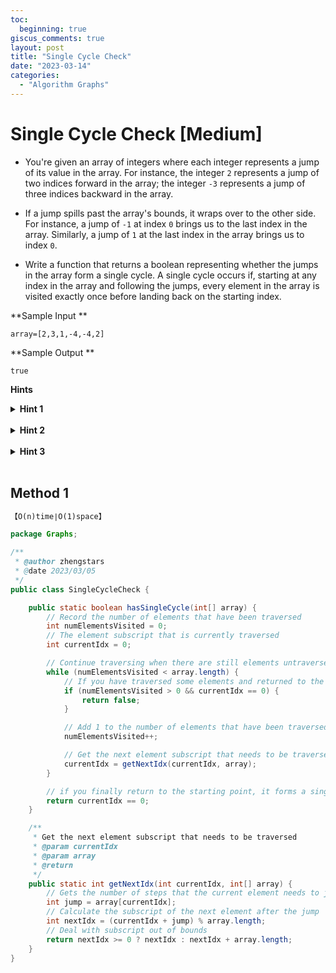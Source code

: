 ```yaml
---
toc:
  beginning: true
giscus_comments: true
layout: post
title: "Single Cycle Check"
date: "2023-03-14"
categories:
  - "Algorithm Graphs"
---
```


# Single Cycle Check [Medium]

- You're given an array of integers where each integer represents a jump of its value in the array. For instance, the integer `2` represents a jump of two indices forward in the array; the integer `-3` represents a jump of three indices backward in the array.

- If a jump spills past the array's bounds, it wraps over to the other side. For instance, a jump of
  `-1` at index `0` brings us to the last index in the array. Similarly, a jump of `1` at the last index in the array brings us to index `0`.

- Write a function that returns a boolean representing whether the jumps in the array form a single cycle. A single cycle occurs if, starting at any index in the array and following the jumps, every element in the array is visited exactly once before landing back on the starting index.





**Sample Input **

````
array=[2,3,1,-4,-4,2]
````

**Sample Output **

```
true
```



**Hints**
<br>

<details> <summary><b>Hint 1</b></summary>
    <br>
    <i><strong> In order to check if the input array has a single cycle, you have to jump through all of the elements in the array. Could you keep a counter,jump through elements in the array, and stop once you've jumped through as many elements as are contained in the array? </strong></i>
</details>

<br>

<details> <summary><b>Hint 2</b></summary>
    <br>
    <i><strong> Assume the input array has length n. If you start at index 0 and jump through n
elements, what are the simplest conditions that you can check to see if the array doesn't have a single cycle? </strong></i>
</details>

<br>

<details> <summary><b>Hint 3</b></summary>
    <br>
    <i><strong> Given Hint #2, there are 2 conditions that need to be met for the input array to have a single cycle. First, the starting element (in this case,the element at index 0)cannot be jumped through more than once, at the very beginning, so long as you haven't jumped through all of the other elements in the array. Second, the (n+1)th element you jump through, where n is the length of the array, must be the first element you visited: the element at index 0 in this case. </strong></i>
</details>

<br>

## Method 1

```tex
【O(n)time∣O(1)space】
```

```java
package Graphs;

/**
 * @author zhengstars
 * @date 2023/03/05
 */
public class SingleCycleCheck {

    public static boolean hasSingleCycle(int[] array) {
        // Record the number of elements that have been traversed
        int numElementsVisited = 0;
        // The element subscript that is currently traversed
        int currentIdx = 0;

        // Continue traversing when there are still elements untraversed
        while (numElementsVisited < array.length) {
            // If you have traversed some elements and returned to the starting point, it does not constitute a single loop.
            if (numElementsVisited > 0 && currentIdx == 0) { 
                return false;
            }

            // Add 1 to the number of elements that have been traversed
            numElementsVisited++;

            // Get the next element subscript that needs to be traversed
            currentIdx = getNextIdx(currentIdx, array); 
        }

        // if you finally return to the starting point, it forms a single cycle, otherwise it does not constitute
        return currentIdx == 0; 
    }

    /**
     * Get the next element subscript that needs to be traversed
     * @param currentIdx
     * @param array
     * @return
     */
    public static int getNextIdx(int currentIdx, int[] array) {
        // Gets the number of steps that the current element needs to jump
        int jump = array[currentIdx];
        // Calculate the subscript of the next element after the jump
        int nextIdx = (currentIdx + jump) % array.length;
        // Deal with subscript out of bounds
        return nextIdx >= 0 ? nextIdx : nextIdx + array.length; 
    }
}

```
